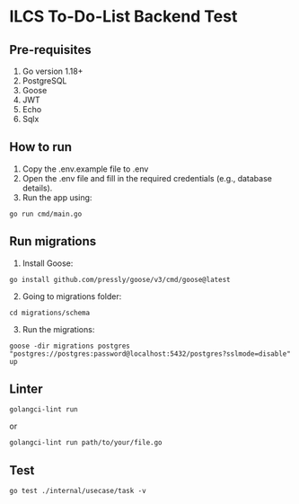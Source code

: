 # ILCS To-Do-List Backend Test 
## Pre-requisites
1. Go version 1.18+
2. PostgreSQL 
3. Goose
4. JWT
5. Echo
6. Sqlx

## How to run
1. Copy the .env.example file to .env
2. Open the .env file and fill in the required credentials (e.g., database details).
3. Run the app using:
```
go run cmd/main.go
```
## Run migrations
1. Install Goose:
```
go install github.com/pressly/goose/v3/cmd/goose@latest
```
2. Going to migrations folder:
```
cd migrations/schema
```
3. Run the migrations:
```
goose -dir migrations postgres "postgres://postgres:password@localhost:5432/postgres?sslmode=disable" up
```

## Linter
```
golangci-lint run
```
or
```
golangci-lint run path/to/your/file.go
```

## Test
```
go test ./internal/usecase/task -v
```